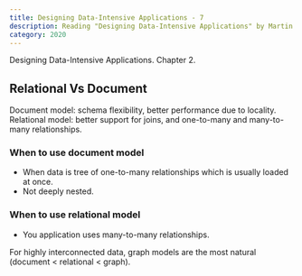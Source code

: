 ```yaml
---
title: Designing Data-Intensive Applications - 7
description: Reading "Designing Data-Intensive Applications" by Martin Kleppmann
category: 2020
---
```


Designing Data-Intensive Applications. Chapter 2.

## Relational Vs Document

Document model: schema flexibility, better performance due to locality.
Relational model: better support for joins, and one-to-many and many-to-many relationships.

### When to use document model

- When data is tree of one-to-many relationships which is usually loaded at once.
- Not deeply nested.

### When to use relational model

- You application uses many-to-many relationships.

For highly interconnected data, graph models are the most natural (document < relational < graph).
